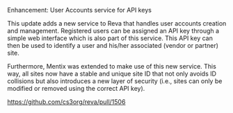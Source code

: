 Enhancement: User Accounts service for API keys

This update adds a new service to Reva that handles user accounts creation and management. Registered users can be assigned an API key through a simple web interface which is also part of this service. This API key can then be used to identify a user and his/her associated (vendor or partner) site.

Furthermore, Mentix was extended to make use of this new service. This way, all sites now have a stable and unique site ID that not only avoids ID collisions but also introduces a new layer of security (i.e., sites can only be modified or removed using the correct API key). 

https://github.com/cs3org/reva/pull/1506
